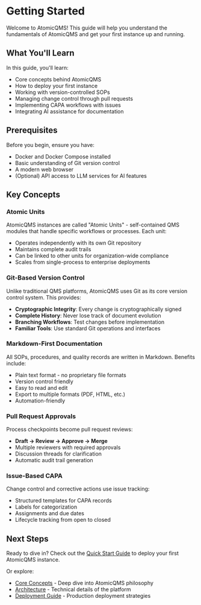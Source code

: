 # Getting Started

Welcome to AtomicQMS! This guide will help you understand the fundamentals of AtomicQMS and get your first instance up and running.

## What You'll Learn

In this guide, you'll learn:

- Core concepts behind AtomicQMS
- How to deploy your first instance
- Working with version-controlled SOPs
- Managing change control through pull requests
- Implementing CAPA workflows with issues
- Integrating AI assistance for documentation

## Prerequisites

Before you begin, ensure you have:

- Docker and Docker Compose installed
- Basic understanding of Git version control
- A modern web browser
- (Optional) API access to LLM services for AI features

## Key Concepts

### Atomic Units

AtomicQMS instances are called "Atomic Units" - self-contained QMS modules that handle specific workflows or processes. Each unit:

- Operates independently with its own Git repository
- Maintains complete audit trails
- Can be linked to other units for organization-wide compliance
- Scales from single-process to enterprise deployments

### Git-Based Version Control

Unlike traditional QMS platforms, AtomicQMS uses Git as its core version control system. This provides:

- **Cryptographic Integrity**: Every change is cryptographically signed
- **Complete History**: Never lose track of document evolution
- **Branching Workflows**: Test changes before implementation
- **Familiar Tools**: Use standard Git operations and interfaces

### Markdown-First Documentation

All SOPs, procedures, and quality records are written in Markdown. Benefits include:

- Plain text format - no proprietary file formats
- Version control friendly
- Easy to read and edit
- Export to multiple formats (PDF, HTML, etc.)
- Automation-friendly

### Pull Request Approvals

Process checkpoints become pull request reviews:

- **Draft → Review → Approve → Merge**
- Multiple reviewers with required approvals
- Discussion threads for clarification
- Automatic audit trail generation

### Issue-Based CAPA

Change control and corrective actions use issue tracking:

- Structured templates for CAPA records
- Labels for categorization
- Assignments and due dates
- Lifecycle tracking from open to closed

## Next Steps

Ready to dive in? Check out the [Quick Start Guide](./quick-start.md) to deploy your first AtomicQMS instance.

Or explore:

- [Core Concepts](./core-concepts.md) - Deep dive into AtomicQMS philosophy
- [Architecture](/architecture/) - Technical details of the platform
- [Deployment Guide](/deployment/) - Production deployment strategies
